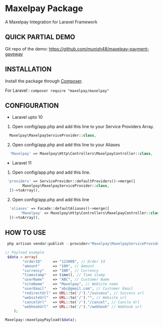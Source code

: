 # Maxelpay Package

A Maxelpay Integration for Laravel Framework

## QUICK PARTIAL DEMO

Git repo of the demo: https://github.com/munish48/maxelpay-payment-gayeway

## INSTALLATION

Install the package through [Composer](http://getcomposer.org/).

For Laravel :
`composer require "maxelpay/maxelpay"`

## CONFIGURATION

- Laravel upto 10

1. Open config/app.php and add this line to your Service Providers Array.

```php
  Maxelpay\MaxelpayServiceProvider::class,
```

2. Open config/app.php and add this line to your Aliases

```php
  'Maxelpay' => Maxelpay\Http\Controllers\MaxelpayController::class,
```

- Laravel 11

1. Open config/app.php and add this line.

```php
 'providers' => ServiceProvider::defaultProviders()->merge([
        Maxelpay\MaxelpayServiceProvider::class,
  ])->toArray(),
```

2. Open config/app.php and add this line

```php
  'aliases' => Facade::defaultAliases()->merge([
       'Maxelpay' => Maxelpay\Http\Controllers\MaxelpayController::class,
  ])->toArray(),
```

## HOW TO USE

```php
 php artisan vendor:publish --provider="Maxelpay\MaxelpayServiceProvider"
```

```php
// Payload example
 $data = array(
        "orderID"     => "123008", // Order Id
        "amount"      => "100", // Amount
        "currency"    => "INR", // Currency
        "timestamp"   => time(), // Time stamp
        "userName"    => "ABC", // Customer Name
        "siteName"    => "Maxelpay", // Website name
        "userEmail"   => "abc@gmail.com", // Customer Email
        "redirectUrl" => URL::to('/')."/success", // Success url
        "websiteUrl"  => URL::to('/')."", // Website url
        "cancelUrl"   => URL::to('/')."/cancel", // Cancle Url
        "webhookUrl"  => URL::to('/')."/webhook" // Webhook url
    );
```

```php
Maxelpay::maxelpayPayload($data);
```
